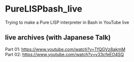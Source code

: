 # PureLISPbash_live
Trying to make a Pure LISP interpreter in Bash in YouTube live

## live archives (with Japanese Talk)
Part 01: https://www.youtube.com/watch?v=TfQGVz8akmM  
Part 02: https://www.youtube.com/watch?v=v33cfeEO4SQ


